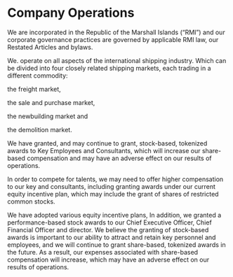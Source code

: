 # Company Operations

We are incorporated in the Republic of the Marshall Islands (“RMI”) and our corporate governance practices are governed by applicable RMI law, our Restated Articles and bylaws.

We. operate on all aspects of the international shipping industry. Which can be divided into four closely related shipping markets, each trading in a different commodity:&#x20;

the freight market,&#x20;

the sale and purchase market,&#x20;

the newbuilding market and&#x20;

the demolition market.

We have granted, and may continue to grant, stock-based, tokenized awards to Key Employees and Consultants, which will increase our share-based compensation and may have an adverse effect on our results of operations.

In order to compete for talents, we may need to offer higher compensation to our key and consultants, including granting awards under our current equity incentive plan, which may include the grant of shares of restricted common stocks.&#x20;

We have adopted various equity incentive plans, In addition, we granted a performance-based stock awards to our Chief Executive Officer, Chief Financial Officer and director. We believe the granting of stock-based awards is important to our ability to attract and retain key personnel and employees, and we will continue to grant share-based, tokenized awards in the future. As a result, our expenses associated with share-based compensation will increase, which may have an adverse effect on our results of operations.

